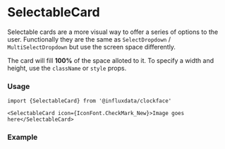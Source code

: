 # SelectableCard

Selectable cards are a more visual way to offer a series of options to the user. Functionally they are the same as `SelectDropdown` / `MultiSelectDropdown` but use the screen space differently.

The card will fill **100%** of the space alloted to it. To specify a width and height, use the `className` or `style` props.

### Usage

```tsx
import {SelectableCard} from '@influxdata/clockface'
```

```tsx
<SelectableCard icon={IconFont.CheckMark_New}>Image goes here</SelectableCard>
```

### Example

<!-- STORY -->

<!-- STORY HIDE START -->

<!-- STORY HIDE END -->

<!-- PROPS -->
